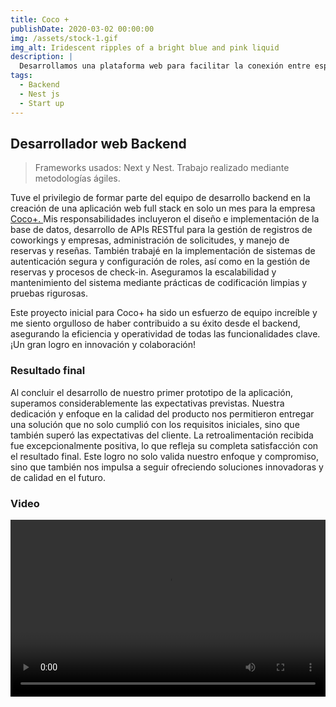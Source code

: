 ```yaml
---
title: Coco +
publishDate: 2020-03-02 00:00:00
img: /assets/stock-1.gif
img_alt: Iridescent ripples of a bright blue and pink liquid
description: |
  Desarrollamos una plataforma web para facilitar la conexión entre espacios de coworking y empresas, ofreciendo un ambiente colaborativo y flexible para el crecimiento empresarial.
tags:
  - Backend
  - Nest js
  - Start up
---
```


## Desarrollador web Backend

> Frameworks usados: Next y Nest. Trabajo realizado mediante metodologías ágiles.

Tuve el privilegio de formar parte del equipo de desarrollo backend en la creación de una aplicación web full stack en solo un mes para la empresa <a href="https://www.linkedin.com/company/cocolatam/?lipi=urn%3Ali%3Apage%3Ad_flagship3_search_srp_all%3BoL8%2FWlFIRqugjIRgUoH9yw%3D%3D">Coco+. </a> Mis responsabilidades incluyeron el diseño e implementación de la base de datos, desarrollo de APIs RESTful para la gestión de registros de coworkings y empresas, administración de solicitudes, y manejo de reservas y reseñas. También trabajé en la implementación de sistemas de autenticación segura y configuración de roles, así como en la gestión de reservas y procesos de check-in. Aseguramos la escalabilidad y mantenimiento del sistema mediante prácticas de codificación limpias y pruebas rigurosas.

Este proyecto inicial para Coco+ ha sido un esfuerzo de equipo increíble y me siento orgulloso de haber contribuido a su éxito desde el backend, asegurando la eficiencia y operatividad de todas las funcionalidades clave. ¡Un gran logro en innovación y colaboración! 

### Resultado final

Al concluir el desarrollo de nuestro primer prototipo de la aplicación, superamos considerablemente las expectativas previstas. Nuestra dedicación y enfoque en la calidad del producto nos permitieron entregar una solución que no solo cumplió con los requisitos iniciales, sino que también superó las expectativas del cliente. La retroalimentación recibida fue excepcionalmente positiva, lo que refleja su completa satisfacción con el resultado final. Este logro no solo valida nuestro enfoque y compromiso, sino que también nos impulsa a seguir ofreciendo soluciones innovadoras y de calidad en el futuro.

### Video

<div style="position: relative; padding-bottom: 56.25%; height: 0; overflow: hidden;">
    <video style="position: absolute; top: 0; left: 0; width: 100%; height: 100%;" controls>
      <source src="../../../public/assets/coco+.mp4" type="video/mp4">
      Tu navegador no admite el elemento de video.
    </video>
</div>



<!-- ### Documentación Backend

- -->


